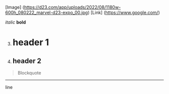 

[Image] (https://d23.com/app/uploads/2022/08/1180w-600h_080222_marvel-d23-expo_00.jpg)
[Link] (https://www.google.com/)


*italic* 
**bold**

3. # header 1
4. ## header 2



>Blockquote 


*** 
line 
